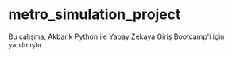 # metro_simulation_project
Bu çalışma, Akbank Python ile Yapay Zekaya Giriş Bootcamp'i için yapılmıştır
